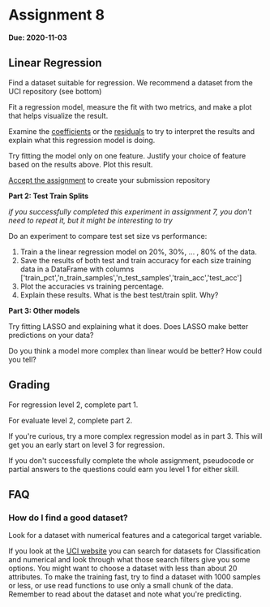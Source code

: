 # Assignment 8

__Due: 2020-11-03__


## Linear Regression

Find a dataset suitable for regression. We recommend a dataset from the UCI repository (see bottom)

Fit a regression model, measure the fit with two metrics, and make a plot that helps visualize the result.  

Examine the [coefficients](https://rhodyprog4ds.github.io/BrownFall20/notes/2020-10-28.html#digging-in-deeper-to-the-linear-regression-model) or the [residuals](2020-10-30) to try to interpret the results and explain what this regression model is doing.

Try fitting the model only on one feature. Justify your choice of feature based on the results above.  Plot this result.

[Accept the assignment](https://classroom.github.com/a/RHbMBUNd) to create your submission repository



__Part 2: Test Train Splits__

_if you successfully completed this experiment in assignment 7, you don't need to repeat it, but it might be interesting to try_

Do an experiment to compare test set size vs performance:
1. Train a the linear regression model on 20%, 30%, ... , 80% of the data.
1. Save the results of both test and train accuracy for each size training data in a DataFrame with columns ['train_pct','n_train_samples','n_test_samples','train_acc','test_acc']
1. Plot the accuracies vs training percentage.  
1. Explain these results. What is the best test/train split. Why?


__Part 3: Other models__

Try fitting LASSO and explaining what it does. Does LASSO make better predictions on your data?

Do you think a model more complex than linear would be better? How could you tell?  

## Grading

For regression level 2, complete part 1.

For evaluate level 2, complete part 2.

If you're curious, try a more complex regression model as in part 3.  This will get you an early start on level 3 for regression.  


If you don't successfully complete the whole assignment, pseudocode or partial answers to the questions could earn you level 1 for either skill.



## FAQ

### How do I find a good dataset?

Look for a dataset with numerical features and a categorical target variable.

If you look at the [UCI website](https://archive.ics.uci.edu/ml/datasets.php?format=&task=reg&att=&area=&numAtt=&numIns=&type=&sort=nameUp&view=table ) you can search for datasets for Classification and numerical and look through what those search filters give you some options.  You might want to choose a dataset with less than about 20 attributes.  To make the training fast, try to find a dataset with 1000 samples or less, or use read functions to use only a small chunk of the data.  Remember to read about the dataset and note what you're predicting.   
